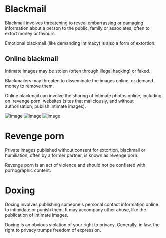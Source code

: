 [Title]: # (Online abuse)
[Order]: # (0)

# Blackmail

Blackmail involves threatening to reveal embarrassing or damaging information about a person to the public, family or associates, often to extort money or favours.

Emotional blackmail (like demanding intimacy) is also a form of extortion.

## Online blackmail 

Intimate images may be stolen (often through illegal hacking) or faked. 

Blackmailers may threaten to disseminate the images online, or demand money to remove them.

Online blackmail can involve the sharing of intimate photos online, including on 'revenge porn' websites (sites that maliciously, and without authorisation, publish intimate images).

![image](blackmail-1.png)
![image](blackmail-2.png)
![image](blackmail-3.png)

# Revenge porn 

Private images published without consent for extortion, blackmail or humiliation, often by a former partner, is known as revenge porn. 

Revenge porn is an act of violence and should not be conflated with pornographic content.

# Doxing
 	
Doxing involves publishing someone's personal contact information online to intimidate or punish them. It may accompany other abuse, like the publication of intimate images. 

Doxing is an obvious violation of your right to privacy. Generally, in law, the right to privacy trumps freedom of expression.

